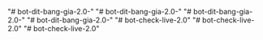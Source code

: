 "# bot-dit-bang-gia-2.0-" 
"# bot-dit-bang-gia-2.0-" 
"# bot-dit-bang-gia-2.0-" 
"# bot-dit-bang-gia-2.0-" 
"# bot-check-live-2.0" 
"# bot-check-live-2.0" 
"# bot-check-live-2.0" 
